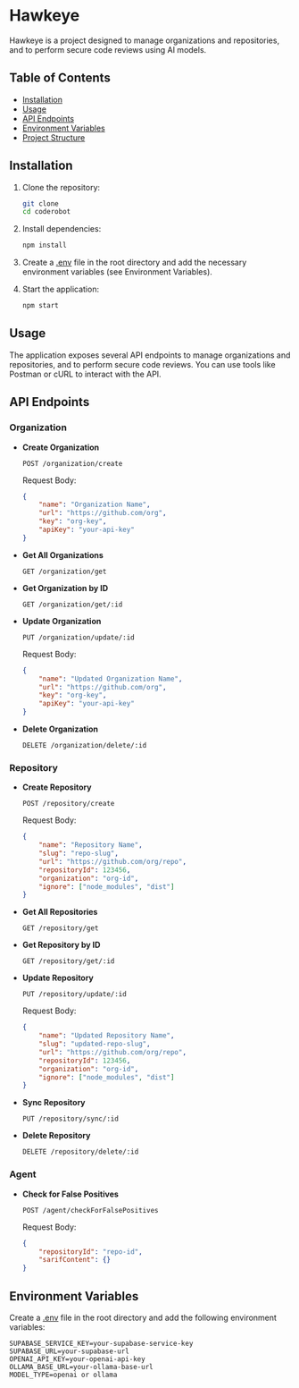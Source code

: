 # Hawkeye

Hawkeye is a project designed to manage organizations and repositories, and to perform secure code reviews using AI models.

## Table of Contents

- [Installation](#installation)
- [Usage](#usage)
- [API Endpoints](#api-endpoints)
- [Environment Variables](#environment-variables)
- [Project Structure](#project-structure)

## Installation

1. Clone the repository:
    ```sh
    git clone 
    cd coderobot
    ```

2. Install dependencies:
    ```sh
    npm install
    ```

3. Create a [.env](http://_vscodecontentref_/1) file in the root directory and add the necessary environment variables (see Environment Variables).

4. Start the application:
    ```sh
    npm start
    ```

## Usage

The application exposes several API endpoints to manage organizations and repositories, and to perform secure code reviews. You can use tools like Postman or cURL to interact with the API.

## API Endpoints

### Organization

- **Create Organization**
    ```http
    POST /organization/create
    ```
    Request Body:
    ```json
    {
        "name": "Organization Name",
        "url": "https://github.com/org",
        "key": "org-key",
        "apiKey": "your-api-key"
    }
    ```

- **Get All Organizations**
    ```http
    GET /organization/get
    ```

- **Get Organization by ID**
    ```http
    GET /organization/get/:id
    ```

- **Update Organization**
    ```http
    PUT /organization/update/:id
    ```
    Request Body:
    ```json
    {
        "name": "Updated Organization Name",
        "url": "https://github.com/org",
        "key": "org-key",
        "apiKey": "your-api-key"
    }
    ```

- **Delete Organization**
    ```http
    DELETE /organization/delete/:id
    ```

### Repository

- **Create Repository**
    ```http
    POST /repository/create
    ```
    Request Body:
    ```json
    {
        "name": "Repository Name",
        "slug": "repo-slug",
        "url": "https://github.com/org/repo",
        "repositoryId": 123456,
        "organization": "org-id",
        "ignore": ["node_modules", "dist"]
    }
    ```

- **Get All Repositories**
    ```http
    GET /repository/get
    ```

- **Get Repository by ID**
    ```http
    GET /repository/get/:id
    ```

- **Update Repository**
    ```http
    PUT /repository/update/:id
    ```
    Request Body:
    ```json
    {
        "name": "Updated Repository Name",
        "slug": "updated-repo-slug",
        "url": "https://github.com/org/repo",
        "repositoryId": 123456,
        "organization": "org-id",
        "ignore": ["node_modules", "dist"]
    }
    ```

- **Sync Repository**
    ```http
    PUT /repository/sync/:id
    ```

- **Delete Repository**
    ```http
    DELETE /repository/delete/:id
    ```

### Agent

- **Check for False Positives**
    ```http
    POST /agent/checkForFalsePositives
    ```
    Request Body:
    ```json
    {
        "repositoryId": "repo-id",
        "sarifContent": {}
    }
    ```

## Environment Variables

Create a [.env](http://_vscodecontentref_/2) file in the root directory and add the following environment variables:

```env
SUPABASE_SERVICE_KEY=your-supabase-service-key
SUPABASE_URL=your-supabase-url
OPENAI_API_KEY=your-openai-api-key
OLLAMA_BASE_URL=your-ollama-base-url
MODEL_TYPE=openai or ollama
